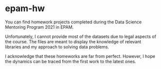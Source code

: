 # epam-hw
You can find homework projects completed during the Data Science Mentoring Program 2021 in EPAM.

Unfortunately, I cannot provide most of the datasets due to legal aspects of the course. 
The files are meant to display the knowledge of relevant libraries and my approach to solving data problems.  

I acknowledge that these homeworks are far from perfect. However, I hope the dynamics can be traced from the first work to the latest ones. 
